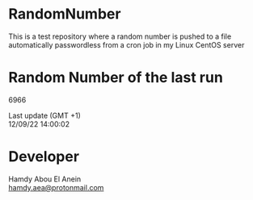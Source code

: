 # RandomNumber    
This is a test repository where a random number is pushed to a file automatically passwordless from a cron job in my Linux CentOS server    
# Random Number of the last run   
6966
      
Last update (GMT +1)    
12/09/22 14:00:02
# Developer    
Hamdy Abou El Anein   
hamdy.aea@protonmail.com

